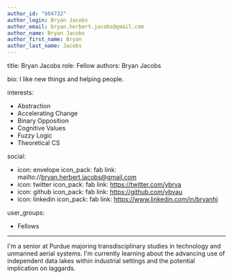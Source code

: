 ```yaml
---
author_id: "604732"
author_login: Bryan Jacobs
author_email: bryan.herbert.jacobs@gmail.com
author_name: Bryan Jacobs
author_first_name: Bryan
author_last_name: Jacobs
---
```

title: Bryan Jacobs
role: Fellow
authors: Bryan Jacobs

bio: I like new things and helping people.

interests:
  - Abstraction
  - Accelerating Change
  - Binary Opposition
  - Cognitive Values
  - Fuzzy Logic
  - Theoretical CS 

social:
  - icon: envelope
    icon_pack: fab
    link: mailto://bryan.herbert.jacobs@gmail.com
  - icon: twitter
    icon_pack: fab
    link: https://twitter.com/ybrva
  - icon: github
    icon_pack: fab
    link: https://github.com/ybvau
  - icon: linkedin
    icon_pack: fab
    link: https://www.linkedin.com/in/bryanhj

user_groups:
  - Fellows
---

I'm a senior at Purdue majoring transdisciplinary studies in technology and unmanned aerial systems. I'm currently learning about the advancing use of independent data lakes within industrial settings and the potential implication on laggards.
